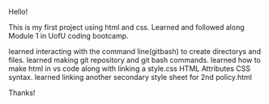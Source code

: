 Hello!

This is my first project using html and css. 
Learned and followed along Module 1 in UofU coding bootcamp.

learned interacting with the command line(gitbash) to create directorys and files.
learned making git repository and git bash commands.
learned how to make html in vs code along with linking a style.css
HTML Attributes CSS syntax.
learned linking another secondary style sheet for 2nd policy.html


Thanks!